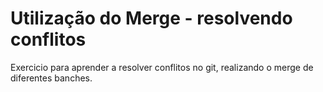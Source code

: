 # Utilização do Merge - resolvendo conflitos

Exercicio para aprender a resolver conflitos no git, realizando o merge de diferentes banches.
